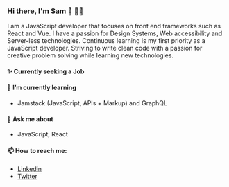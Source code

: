 ### Hi there, I'm Sam 👋 👨‍💻
 I am a JavaScript developer that focuses on front end frameworks such as React and Vue. I have a passion for Design Systems, Web accessibility and Server-less technologies.  Continuous learning is my first priority as a JavaScript developer. Striving to write clean code with a passion for creative problem solving while learning new technologies.
 
#### ✨ Currently seeking a Job
#### 🌱 I’m currently learning
- Jamstack (JavaScript, APIs + Markup) and GraphQL
#### 💬 Ask me about
- JavaScript, React 
#### 📫 How to reach me:
- [Linkedin](https://www.linkedin.com/in/samuel-moyi/)
- [Twitter](https://twitter.com/iam_awsam)
